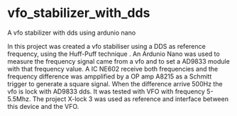# vfo_stabilizer_with_dds
A vfo stabilizer with dds using ardunio nano

In this project was created a vfo stabiliser using a DDS as reference frequency, using the Huff-Puff technique . 
An Ardunio Nano was used to measure the frequency signal came from
a vfo  and to set a AD9833 module with that frequency value. A IC NE602 receive both frequencies and the frequency difference was ampplified by a 
OP amp A8215 as a Schmitt trigger  to generate a square signal. When the difference arrive 500Hz the vfo is lock with AD9833 dds. 
It was tested with VFO with frequency 5-5.5Mhz. The project X-lock 3 was used as reference 
and interface between this device and the VFO.
